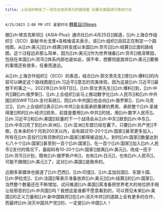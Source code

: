 ```yaml
---
title: 上合组织制定了一张完全放弃美元的路线图 似要对美国进行致命打击
---
```

`4/25/2023 2:08 PM UTC 星星时讯` [轉載自GNews](https://gnews.org/articles/1250955)

据[[zh:塔吉克斯坦]]《ASIA-Plus》通讯社[[zh:4月25日]]报道，[[zh:上海合作组织]]（SCO）副秘书长戈里•洛格维诺夫表示，该[[zh:组织]]目前正在制定一个路线图，从[[zh:美元]][[zh:结算]]转变成以本国[[zh:货币]][[zh:结算]]过渡的路线图，这个过程远非那么简单，因为[[zh:美元]]作为世界储备[[zh:货币]]根深蒂固，包括在本国[[zh:货币]]体系内部也是如此，很不幸，想要彻底放弃[[zh:美元]]要做的事情还有很多，任重而道远。


 从[[zh:上海合作组织]]（SCO）的表态，结合[[zh:郭文贵先生]]曾[[zh:爆料]]的内容可以确定这个路线图是[[zh:习近平]]意志的完美体现，因为这是[[zh:习近平]]最想干的事之一。2022年[[zh:9月7日]]，[[zh:郭文贵先生]][[zh:爆料]]到，[[zh:中共]]跟[[zh:俄罗斯]]、[[zh:上合组织]]会马上推动数字化[[zh:人民币]]和[[zh:中共国]]的SWIFT[[zh:支付系统]]，而[[zh:中共国]]也会向[[zh:俄罗斯]]、[[zh:乌克兰]]、[[zh:上合组织]]表示[[zh:中共]]会全面承担重建的费用，承担整个[[zh:圣彼得堡]]邦的[[zh:经济]]损失，前提是要用[[zh:中共]]的钱，用[[zh:数字人民币]]。[[zh:习近平]]和[[zh:美国]]较量的下一个战场会从[[zh:中东]]欧到[[zh:中东]]，[[zh:中东]]完了到[[zh:非洲]]，[[zh:亚洲]]东盟已经在囊下。只要[[zh:共产党]]不倒，在未来的6个月到200天以内，会有超过10-20个[[zh:国家]]甚至更多加入，所有在[[zh:亚投行]]有贷款的[[zh:国家]]都得被迫加入。到时[[zh:国家]]数量达到七八十个[[zh:国家]]甚至到一百个[[zh:国家]]，在一百个[[zh:国家]]加入[[zh:人民币]]支付的情况下，最起码有10-20个[[zh:国家]]脱离[[zh:美元]]，改成一揽子[[zh:货币]]计划，既有[[zh:俄罗斯卢布]]，也有[[zh:日元]]，也有[[zh:人民币]]，可能不跟随[[zh:美元]]了，这对[[zh:美国]]是致命的。

 近期多家媒体也报道了[[zh:巴西]]、[[zh:印度]]、[[zh:孟加拉国]]、东盟十国、[[zh:伊拉克]]、[[zh:法国]]等表示准备放弃[[zh:美元]][[zh:结算]]的[[zh:国家]]，当然整个数量还在不断增加，试问难道[[zh:美国]]真准备把世界老大的地位拱手相让给邪恶的[[zh:中共国]]吗？我想这是谁都不愿意看到的，可以预见未来[[zh:美国]]的正义力量和[[zh:新中国联邦]]在[[zh:消灭中共]]的道路上会有更多的合作，而最终[[zh:消灭中国共产党]]的，一定是[[zh:中国]]人！
